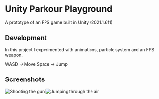 # Unity Parkour Playground
A prototype of an FPS game built in Unity (2021.1.6f1)

## Development
In this project I experimented with animations, particle system and an FPS weapon.

WASD -> Move
Space -> Jump

## Screenshots
![Shooting the gun](https://i.ibb.co/L8vVphH/FPS-1.png)
![Jumping through the air](https://i.ibb.co/hYM0kSw/FPS-2.png)
